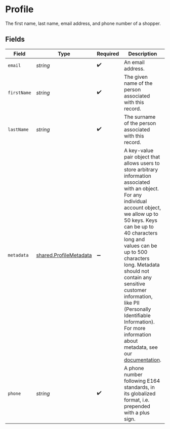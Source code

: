 # Profile

The first name, last name, email address, and phone number of a shopper.


## Fields

| Field                                                                                                                                                                                                                                                                                                                                                                                                                                                                                             | Type                                                                                                                                                                                                                                                                                                                                                                                                                                                                                              | Required                                                                                                                                                                                                                                                                                                                                                                                                                                                                                          | Description                                                                                                                                                                                                                                                                                                                                                                                                                                                                                       | Example                                                                                                                                                                                                                                                                                                                                                                                                                                                                                           |
| ------------------------------------------------------------------------------------------------------------------------------------------------------------------------------------------------------------------------------------------------------------------------------------------------------------------------------------------------------------------------------------------------------------------------------------------------------------------------------------------------- | ------------------------------------------------------------------------------------------------------------------------------------------------------------------------------------------------------------------------------------------------------------------------------------------------------------------------------------------------------------------------------------------------------------------------------------------------------------------------------------------------- | ------------------------------------------------------------------------------------------------------------------------------------------------------------------------------------------------------------------------------------------------------------------------------------------------------------------------------------------------------------------------------------------------------------------------------------------------------------------------------------------------- | ------------------------------------------------------------------------------------------------------------------------------------------------------------------------------------------------------------------------------------------------------------------------------------------------------------------------------------------------------------------------------------------------------------------------------------------------------------------------------------------------- | ------------------------------------------------------------------------------------------------------------------------------------------------------------------------------------------------------------------------------------------------------------------------------------------------------------------------------------------------------------------------------------------------------------------------------------------------------------------------------------------------- |
| `email`                                                                                                                                                                                                                                                                                                                                                                                                                                                                                           | *string*                                                                                                                                                                                                                                                                                                                                                                                                                                                                                          | :heavy_check_mark:                                                                                                                                                                                                                                                                                                                                                                                                                                                                                | An email address.                                                                                                                                                                                                                                                                                                                                                                                                                                                                                 | alan.watts@example.com                                                                                                                                                                                                                                                                                                                                                                                                                                                                            |
| `firstName`                                                                                                                                                                                                                                                                                                                                                                                                                                                                                       | *string*                                                                                                                                                                                                                                                                                                                                                                                                                                                                                          | :heavy_check_mark:                                                                                                                                                                                                                                                                                                                                                                                                                                                                                | The given name of the person associated with this record.                                                                                                                                                                                                                                                                                                                                                                                                                                         | Alan                                                                                                                                                                                                                                                                                                                                                                                                                                                                                              |
| `lastName`                                                                                                                                                                                                                                                                                                                                                                                                                                                                                        | *string*                                                                                                                                                                                                                                                                                                                                                                                                                                                                                          | :heavy_check_mark:                                                                                                                                                                                                                                                                                                                                                                                                                                                                                | The surname of the person associated with this record.                                                                                                                                                                                                                                                                                                                                                                                                                                            | Watts                                                                                                                                                                                                                                                                                                                                                                                                                                                                                             |
| `metadata`                                                                                                                                                                                                                                                                                                                                                                                                                                                                                        | [shared.ProfileMetadata](../../../sdk/models/shared/profilemetadata.md)                                                                                                                                                                                                                                                                                                                                                                                                                           | :heavy_minus_sign:                                                                                                                                                                                                                                                                                                                                                                                                                                                                                | A key-value pair object that allows users to store arbitrary information associated with an object.  For any individual account object, we allow up to 50 keys. Keys can be up to 40 characters long and values can be up to 500 characters long.  Metadata should not contain any sensitive customer information, like PII (Personally Identifiable Information). For more information about metadata, see our [documentation](https://help.bolt.com/developers/references/embedded-metadata/).<br/> | {<br/>"customer_id": 234<br/>}                                                                                                                                                                                                                                                                                                                                                                                                                                                                    |
| `phone`                                                                                                                                                                                                                                                                                                                                                                                                                                                                                           | *string*                                                                                                                                                                                                                                                                                                                                                                                                                                                                                          | :heavy_check_mark:                                                                                                                                                                                                                                                                                                                                                                                                                                                                                | A phone number following E164 standards, in its globalized format, i.e. prepended with a plus sign.                                                                                                                                                                                                                                                                                                                                                                                               | +12125550199                                                                                                                                                                                                                                                                                                                                                                                                                                                                                      |